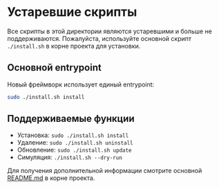 # Устаревшие скрипты

Все скрипты в этой директории являются устаревшими и больше не поддерживаются. 
Пожалуйста, используйте основной скрипт `./install.sh` в корне проекта для установки.

## Основной entrypoint

Новый фреймворк использует единый entrypoint:

```bash
sudo ./install.sh install
```

## Поддерживаемые функции

- Установка: `sudo ./install.sh install`
- Удаление: `sudo ./install.sh uninstall`  
- Обновление: `sudo ./install.sh update`
- Симуляция: `./install.sh --dry-run`

Для получения дополнительной информации смотрите основной [README.md](../README.md) в корне проекта.